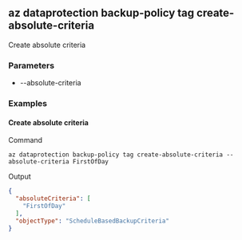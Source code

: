 
## az dataprotection backup-policy tag create-absolute-criteria ##

Create absolute criteria
### Parameters ###
  - --absolute-criteria

### Examples ###

#### Create absolute criteria ####
Command
```
az dataprotection backup-policy tag create-absolute-criteria --absolute-criteria FirstOfDay
```
Output
```json
{
  "absoluteCriteria": [
    "FirstOfDay"
  ],
  "objectType": "ScheduleBasedBackupCriteria"
}
```
